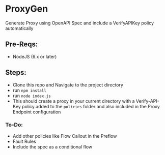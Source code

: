 # ProxyGen
Generate Proxy using OpenAPI Spec and include a VerifyAPIKey policy automatically

## Pre-Reqs:
- NodeJS (6.x or later)

## Steps:
- Clone this repo and Navigate to the project directory
- run `npm install`
- run  `node index.js`
- This should create a proxy in your current directory with a Verify-API-Key policy added to the `policies` folder and also included in the Proxy Endpoint configuration

### To-Do:
- Add other policies like Flow Callout in the Preflow
- Fault Rules
- Include the spec as a conditional flow

